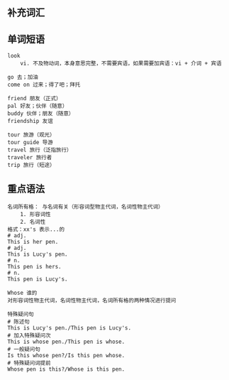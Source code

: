 

## 补充词汇



## 单词短语

	look 
		vi. 不及物动词，本身意思完整，不需要宾语，如果需要加宾语：vi + 介词 + 宾语

	go 去；加油
	come on 过来；得了吧；拜托

	friend 朋友（正式）
	pal 好友；伙伴（随意）
	buddy 伙伴；朋友（随意）
	friendship 友谊

	tour 旅游（观光）
	tour guide 导游
	travel 旅行（泛指旅行）
	traveler 旅行者
	trip 旅行（短途）

## 重点语法

	名词所有格： 与名词有关（形容词型物主代词，名词性物主代词）
		1. 形容词性
		2. 名词性
	格式：xx's 表示...的
	# adj.
	This is her pen.
	# adj.
	This is Lucy's pen.
	# n.
	This pen is hers.
	# n.
	This pen is Lucy's.

	Whose 谁的
	对形容词性物主代词，名词性物主代词，名词所有格的两种情况进行提问

	特殊疑问句
	# 陈述句
	This is Lucy's pen./This pen is Lucy's.
	# 加入特殊疑问次
	This is whose pen./This pen is whose.
	# 一般疑问句
	Is this whose pen?/Is this pen whose.
	# 特殊疑问词提前
	Whose pen is this?/Whose is this pen.